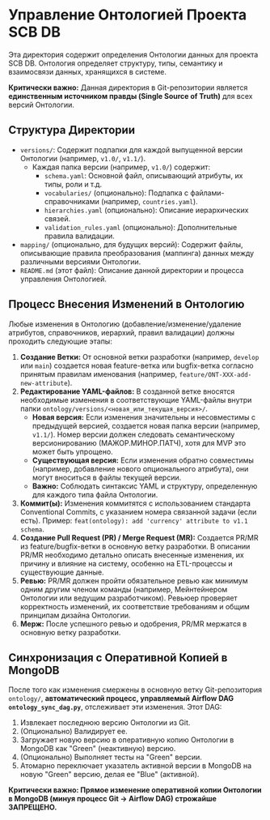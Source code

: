 # Управление Онтологией Проекта SCB DB

Эта директория содержит определения Онтологии данных для проекта SCB DB.
Онтология определяет структуру, типы, семантику и взаимосвязи данных, хранящихся в системе.

**Критически важно:** Данная директория в Git-репозитории является **единственным источником правды (Single Source of Truth)** для всех версий Онтологии.

## Структура Директории

*   `versions/`: Содержит подпапки для каждой выпущенной версии Онтологии (например, `v1.0/`, `v1.1/`).
    *   Каждая папка версии (например, `v1.0/`) содержит:
        *   `schema.yaml`: Основной файл, описывающий атрибуты, их типы, роли и т.д.
        *   `vocabularies/` (опционально): Подпапка с файлами-справочниками (например, `countries.yaml`).
        *   `hierarchies.yaml` (опционально): Описание иерархических связей.
        *   `validation_rules.yaml` (опционально): Дополнительные правила валидации.
*   `mapping/` (опционально, для будущих версий): Содержит файлы, описывающие правила преобразования (маппинга) данных между различными версиями Онтологии.
*   `README.md` (этот файл): Описание данной директории и процесса управления Онтологией.

## Процесс Внесения Изменений в Онтологию

Любые изменения в Онтологию (добавление/изменение/удаление атрибутов, справочников, иерархий, правил валидации) должны проходить следующие этапы:

1.  **Создание Ветки:** От основной ветки разработки (например, `develop` или `main`) создается новая feature-ветка или bugfix-ветка согласно принятым правилам именования (например, `feature/ONT-XXX-add-new-attribute`).
2.  **Редактирование YAML-файлов:** В созданной ветке вносятся необходимые изменения в соответствующие YAML-файлы внутри папки `ontology/versions/<новая_или_текущая_версия>/`.
    *   **Новая версия:** Если изменения значительны и несовместимы с предыдущей версией, создается новая папка версии (например, `v1.1/`). Номер версии должен следовать семантическому версионированию (МАЖОР.МИНОР.ПАТЧ), хотя для MVP это может быть упрощено.
    *   **Существующая версия:** Если изменения обратно совместимы (например, добавление нового опционального атрибута), они могут вноситься в файлы текущей версии.
    *   **Важно:** Соблюдать синтаксис YAML и структуру, определенную для каждого типа файла Онтологии.
3.  **Коммит(ы):** Изменения коммитятся с использованием стандарта Conventional Commits, с указанием номера связанной задачи (если есть). Пример: `feat(ontology): add 'currency' attribute to v1.1 schema`.
4.  **Создание Pull Request (PR) / Merge Request (MR):** Создается PR/MR из feature/bugfix-ветки в основную ветку разработки. В описании PR/MR необходимо детально описать внесенные изменения, их причину и влияние на систему, особенно на ETL-процессы и существующие данные.
5.  **Ревью:** PR/MR должен пройти обязательное ревью как минимум одним другим членом команды (например, Мейнтейнером Онтологии или ведущим разработчиком). Ревьюер проверяет корректность изменений, их соответствие требованиям и общим принципам дизайна Онтологии.
6.  **Мерж:** После успешного ревью и одобрения, PR/MR мержатся в основную ветку разработки.

## Синхронизация с Оперативной Копией в MongoDB

После того как изменения смержены в основную ветку Git-репозитория `ontology/`, **автоматический процесс, управляемый Airflow DAG `ontology_sync_dag.py`**, отслеживает эти изменения. Этот DAG:
1.  Извлекает последнюю версию Онтологии из Git.
2.  (Опционально) Валидирует ее.
3.  Загружает новую версию в оперативную копию Онтологии в MongoDB как "Green" (неактивную) версию.
4.  (Опционально) Выполняет тесты на "Green" версии.
5.  Атомарно переключает указатель активной версии в MongoDB на новую "Green" версию, делая ее "Blue" (активной).

**Критически важно: Прямое изменение оперативной копии Онтологии в MongoDB (минуя процесс Git -> Airflow DAG) строжайше ЗАПРЕЩЕНО.**